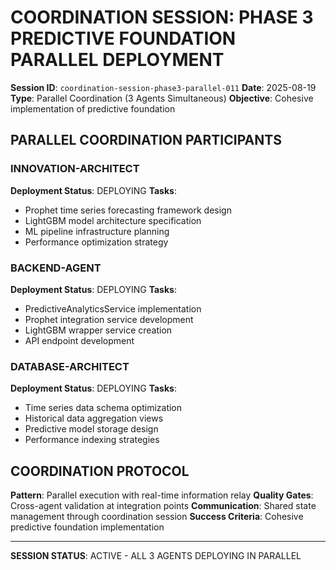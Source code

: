 # COORDINATION SESSION: PHASE 3 PREDICTIVE FOUNDATION PARALLEL DEPLOYMENT
**Session ID**: `coordination-session-phase3-parallel-011`
**Date**: 2025-08-19
**Type**: Parallel Coordination (3 Agents Simultaneous)
**Objective**: Cohesive implementation of predictive foundation

## PARALLEL COORDINATION PARTICIPANTS

### **INNOVATION-ARCHITECT**
**Deployment Status**: DEPLOYING
**Tasks**:
- Prophet time series forecasting framework design
- LightGBM model architecture specification
- ML pipeline infrastructure planning
- Performance optimization strategy

### **BACKEND-AGENT**
**Deployment Status**: DEPLOYING
**Tasks**:
- PredictiveAnalyticsService implementation
- Prophet integration service development
- LightGBM wrapper service creation
- API endpoint development

### **DATABASE-ARCHITECT**
**Deployment Status**: DEPLOYING
**Tasks**:
- Time series data schema optimization
- Historical data aggregation views
- Predictive model storage design
- Performance indexing strategies

## COORDINATION PROTOCOL
**Pattern**: Parallel execution with real-time information relay
**Quality Gates**: Cross-agent validation at integration points
**Communication**: Shared state management through coordination session
**Success Criteria**: Cohesive predictive foundation implementation

---
**SESSION STATUS**: ACTIVE - ALL 3 AGENTS DEPLOYING IN PARALLEL